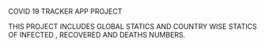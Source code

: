 COVID 19 TRACKER APP PROJECT

THIS PROJECT INCLUDES GLOBAL STATICS AND COUNTRY WISE STATICS OF INFECTED , RECOVERED AND DEATHS NUMBERS.

